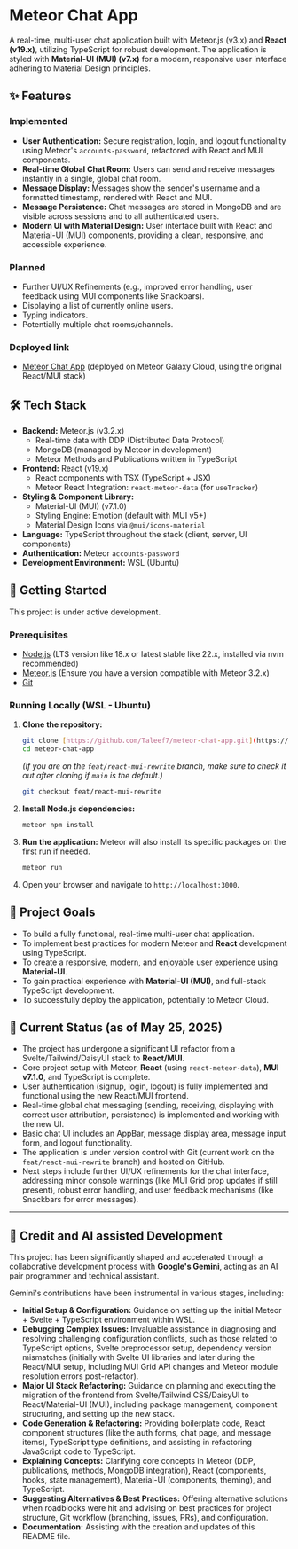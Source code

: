 # Meteor Chat App

A real-time, multi-user chat application built with Meteor.js (v3.x) and **React (v19.x)**, utilizing TypeScript for robust development. The application is styled with **Material-UI (MUI) (v7.x)** for a modern, responsive user interface adhering to Material Design principles.

## ✨ Features

### Implemented
* **User Authentication:** Secure registration, login, and logout functionality using Meteor's `accounts-password`, refactored with React and MUI components.
* **Real-time Global Chat Room:** Users can send and receive messages instantly in a single, global chat room.
* **Message Display:** Messages show the sender's username and a formatted timestamp, rendered with React and MUI.
* **Message Persistence:** Chat messages are stored in MongoDB and are visible across sessions and to all authenticated users.
* **Modern UI with Material Design:** User interface built with React and Material-UI (MUI) components, providing a clean, responsive, and accessible experience.

### Planned
* Further UI/UX Refinements (e.g., improved error handling, user feedback using MUI components like Snackbars).
* Displaying a list of currently online users.
* Typing indicators.
* Potentially multiple chat rooms/channels.

### Deployed link
* [Meteor Chat App](https://mulit-chat.meteorapp.com/) (deployed on Meteor Galaxy Cloud, using the original React/MUI stack)

## 🛠️ Tech Stack

* **Backend:** Meteor.js (v3.2.x)
    * Real-time data with DDP (Distributed Data Protocol)
    * MongoDB (managed by Meteor in development)
    * Meteor Methods and Publications written in TypeScript
* **Frontend:** React (v19.x)
    * React components with TSX (TypeScript + JSX)
    * Meteor React Integration: `react-meteor-data` (for `useTracker`)
* **Styling & Component Library:**
    * Material-UI (MUI) (v7.1.0)
    * Styling Engine: Emotion (default with MUI v5+)
    * Material Design Icons via `@mui/icons-material`
* **Language:** TypeScript throughout the stack (client, server, UI components)
* **Authentication:** Meteor `accounts-password`
* **Development Environment:** WSL (Ubuntu)

## 🚀 Getting Started

This project is under active development.

### Prerequisites

* [Node.js](https://nodejs.org/) (LTS version like 18.x or latest stable like 22.x, installed via nvm recommended)
* [Meteor.js](https://www.meteor.com/install) (Ensure you have a version compatible with Meteor 3.2.x)
* [Git](https://git-scm.com/)

### Running Locally (WSL - Ubuntu)

1.  **Clone the repository:**
    ```bash
    git clone [https://github.com/Taleef7/meteor-chat-app.git](https://github.com/Taleef7/meteor-chat-app.git)
    cd meteor-chat-app
    ```
    *(If you are on the `feat/react-mui-rewrite` branch, make sure to check it out after cloning if `main` is the default.)*
    ```bash
    git checkout feat/react-mui-rewrite 
    ```
2.  **Install Node.js dependencies:**
    ```bash
    meteor npm install
    ```
3.  **Run the application:**
    Meteor will also install its specific packages on the first run if needed.
    ```bash
    meteor run
    ```
4.  Open your browser and navigate to `http://localhost:3000`.

## 🎯 Project Goals

* To build a fully functional, real-time multi-user chat application.
* To implement best practices for modern Meteor and **React** development using TypeScript.
* To create a responsive, modern, and enjoyable user experience using **Material-UI**.
* To gain practical experience with **Material-UI (MUI)**, and full-stack TypeScript development.
* To successfully deploy the application, potentially to Meteor Cloud.

## 🚧 Current Status (as of May 25, 2025)

* The project has undergone a significant UI refactor from a Svelte/Tailwind/DaisyUI stack to **React/MUI**.
* Core project setup with Meteor, **React** (using `react-meteor-data`), **MUI v7.1.0**, and TypeScript is complete.
* User authentication (signup, login, logout) is fully implemented and functional using the new React/MUI frontend.
* Real-time global chat messaging (sending, receiving, displaying with correct user attribution, persistence) is implemented and working with the new UI.
* Basic chat UI includes an AppBar, message display area, message input form, and logout functionality.
* The application is under version control with Git (current work on the `feat/react-mui-rewrite` branch) and hosted on GitHub.
* Next steps include further UI/UX refinements for the chat interface, addressing minor console warnings (like MUI Grid prop updates if still present), robust error handling, and user feedback mechanisms (like Snackbars for error messages).

---

## 🙏 Credit and AI assisted Development

This project has been significantly shaped and accelerated through a collaborative development process with **Google's Gemini**, acting as an AI pair programmer and technical assistant.

Gemini's contributions have been instrumental in various stages, including:

* **Initial Setup & Configuration:** Guidance on setting up the initial Meteor + Svelte + TypeScript environment within WSL.
* **Debugging Complex Issues:** Invaluable assistance in diagnosing and resolving challenging configuration conflicts, such as those related to TypeScript options, Svelte preprocessor setup, dependency version mismatches (initially with Svelte UI libraries and later during the React/MUI setup, including MUI Grid API changes and Meteor module resolution errors post-refactor).
* **Major UI Stack Refactoring:** Guidance on planning and executing the migration of the frontend from Svelte/Tailwind CSS/DaisyUI to React/Material-UI (MUI), including package management, component structuring, and setting up the new stack.
* **Code Generation & Refactoring:** Providing boilerplate code, React component structures (like the auth forms, chat page, and message items), TypeScript type definitions, and assisting in refactoring JavaScript code to TypeScript.
* **Explaining Concepts:** Clarifying core concepts in Meteor (DDP, publications, methods, MongoDB integration), React (components, hooks, state management), Material-UI (components, theming), and TypeScript.
* **Suggesting Alternatives & Best Practices:** Offering alternative solutions when roadblocks were hit and advising on best practices for project structure, Git workflow (branching, issues, PRs), and configuration.
* **Documentation:** Assisting with the creation and updates of this README file.
